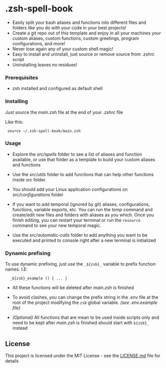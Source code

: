 # .zsh-spell-book

- Easily split your bash aliases and functions into different files and folders like you do with your code in your best projects!
- Create a git repo out of this template and enjoy in all your machines your custom aliases, custom functions, custom greetings, program configurations, and more!
- Never lose again any of your custom shell magic!
- Easy to install and uninstall, just source or remove source from .zshrc script
- Uninstalling leaves no residues!

### Prerequisites

- zsh installed and configured as default shell

### Installing

Just source the _main.zsh_ file at the end of your _.zshrc_ file

Like this:

```shell
 source ~/.zsh-spell-book/main.zsh
```

### Usage

- Explore the _src/spells_ folder to see a list of aliases and function available, or use that folder as a template to build your custom aliases and functions

- Use the _src/utils_ folder to add functions that can help other functions inside _src_ folder.

- You should add your Linux application configurations on _src/configurations_ folder

- If you want to add temporal (ignored by git) aliases, configurations, functions, variable exports, etc. You can run the _temp_ command and create/edit new files and folders with aliases as you which. Once you finish editing, you can restart your terminal or run the `resource` command to see your new temporal magic.

- Use the _src/automatic-calls_ folder to add anything you want to be executed and printed to console right after a new terminal is initialized

### Dynamic prefixing

To use dynamic prefixing, just use the `_${zsb}_` variable to prefix function names. I.E:

```shell
  _${zsb}_example () { ... }
```

- All these functions will be deleted after _main.zsh_ is finished

- To avoid clashes, you can change the prefix string in the _.env_ file at the root of the project modifying the `zsb` global variable. _(see .env.example file)_

- _(Optional)_ All functions that are mean to be used inside scripts only and need to be kept after _main.zsh_ is finished should start with `${zsb}_` instead

## License

This project is licensed under the MIT License - see the [LICENSE.md](LICENSE.md) file for details

